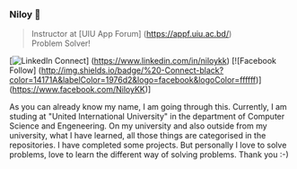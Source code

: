 ### Niloy 👋
> Instructor at [UIU App Forum] (https://appf.uiu.ac.bd/) <br/>
> Problem Solver!

[![LinkedIn Connect](http://img.shields.io/badge/%20-Connect-black?color=14171A&labelColor=212121&logo=linkedin&logoColor=ffffff)] (https://www.linkedin.com/in/niloykk) [![Facebook Follow] (http://img.shields.io/badge/%20-Connect-black?color=14171A&labelColor=1976d2&logo=facebook&logoColor=ffffff)] (https://www.facebook.com/NiloyKK)]


As you can already know my name, I am going through this. Currently, I am studing at "United International University" in the department of Computer Science and Engeneering. On my university and also outside from my university, what I have learned, all those things are categorised in the repositories. I have completed some projects. But personally I love to solve problems, love to learn the different way of solving problems. Thank you :-)

